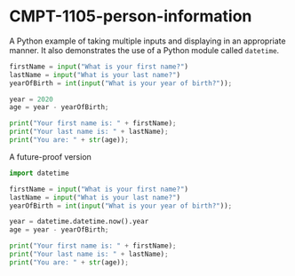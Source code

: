 # CMPT-1105-person-information

A Python example of taking multiple inputs and displaying in an appropriate manner. It also demonstrates the use of a Python module called `datetime`.

```python
firstName = input("What is your first name?")
lastName = input("What is your last name?")
yearOfBirth = int(input("What is your year of birth?"));

year = 2020
age = year - yearOfBirth;

print("Your first name is: " + firstName);
print("Your last name is: " + lastName);
print("You are: " + str(age));
```

A future-proof version
```python
import datetime

firstName = input("What is your first name?")
lastName = input("What is your last name?")
yearOfBirth = int(input("What is your year of birth?"));

year = datetime.datetime.now().year
age = year - yearOfBirth;

print("Your first name is: " + firstName);
print("Your last name is: " + lastName);
print("You are: " + str(age));
```
